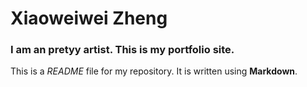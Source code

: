 # Xiaoweiwei Zheng

### I am an pretyy artist. This is my portfolio site.

This is a *README* file for my repository. It is written using **Markdown**.
